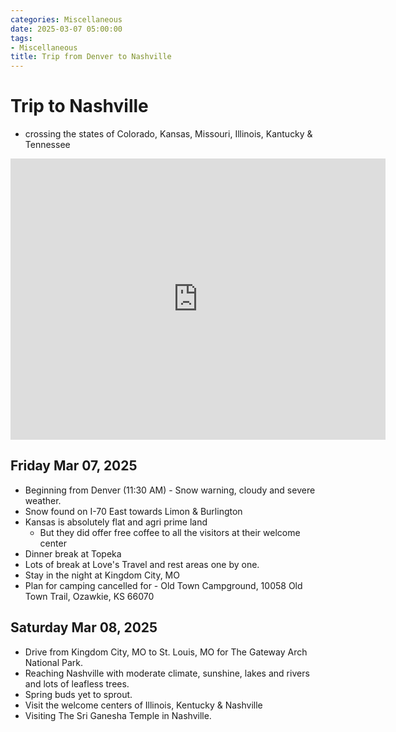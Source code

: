 ```yaml
---
categories: Miscellaneous
date: 2025-03-07 05:00:00
tags:
- Miscellaneous
title: Trip from Denver to Nashville
---
```


# Trip to Nashville
- crossing the states of Colorado, Kansas, Missouri, Illinois, Kantucky & Tennessee

<iframe src="https://www.google.com/maps/embed?pb=!1m58!1m12!1m3!1d6451804.947013497!2d-101.12515485212894!3d37.85337836388737!2m3!1f0!2f0!3f0!3m2!1i1024!2i768!4f13.1!4m43!3e0!4m5!1s0x876c85c3a655fc43%3A0xe0f057be9518b691!2sCapstone%20at%20Vallagio%2C%20158%20Inverness%20Dr%20W%2C%20Englewood%2C%20CO%2080112!3m2!1d39.5788018!2d-104.87250139999999!4m5!1s0x87bf02e4daec7a29%3A0xbe2be7d06ae3a7f0!2sTopeka%2C%20KS!3m2!1d39.0473451!2d-95.67515759999999!4m5!1s0x87dc8ce8da5d6657%3A0x62c6585c18794b73!2sKingdom%20City%2C%20MO!3m2!1d38.952819!2d-91.9390674!4m5!1s0x87df4b4e3ddc0915%3A0x5a29d86d9a9a156!2sThe%20Arch%2C%20St.%20Louis%2C%20MO!3m2!1d38.6250006!2d-90.1865741!4m5!1s0x887a1a73cc0b1891%3A0x2aa35503cc998e31!2sWhitehaven%20Welcome%20Center%2C%20Lone%20Oak%20Road%2C%20Paducah%2C%20KY!3m2!1d37.0507773!2d-88.6528945!4m5!1s0x886526f0e3db60a1%3A0xf6666b4bb5968e99!2sTennessee%20Welcome%20Center%2C%20Mile%20Marker%200.40%20Interstate%2024%20Eastbound%2C%20Clarksville%2C%20TN%2037042!3m2!1d36.6361524!2d-87.3347826!4m5!1s0x88646692d0c0ddb7%3A0x19de5829b5220cc8!2s1600%20West%20End%20Avenue%2C%20Nashville%2C%20TN!3m2!1d36.154604899999995!2d-86.79347899999999!5e0!3m2!1sen!2sus!4v1741809887744!5m2!1sen!2sus" width="600" height="450" style="border:0;" allowfullscreen="" loading="lazy" referrerpolicy="no-referrer-when-downgrade"></iframe>

## Friday Mar 07, 2025
- Beginning from Denver (11:30 AM) - Snow warning, cloudy and severe weather.
- Snow found on I-70 East towards Limon & Burlington
- Kansas is absolutely flat and agri prime land
    - But they did offer free coffee to all the visitors at their welcome center
- Dinner break at Topeka
- Lots of break at Love's Travel and rest areas one by one.
- Stay in the night at Kingdom City, MO
- Plan for camping cancelled for - Old Town Campground, 10058 Old Town Trail, Ozawkie, KS 66070

## Saturday Mar 08, 2025
- Drive from Kingdom City, MO to St. Louis, MO for The Gateway Arch National Park.
- Reaching Nashville with moderate climate, sunshine, lakes and rivers and lots of leafless trees.
- Spring buds yet to sprout.
- Visit the welcome centers of Illinois, Kentucky & Nashville
- Visiting The Sri Ganesha Temple in Nashville.